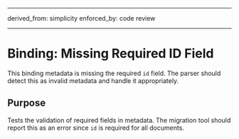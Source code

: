 ______________________________________________________________________

derived_from: simplicity enforced_by: code review

______________________________________________________________________

# Binding: Missing Required ID Field

This binding metadata is missing the required `id` field. The parser should detect
this as invalid metadata and handle it appropriately.

## Purpose

Tests the validation of required fields in metadata. The migration tool should
report this as an error since `id` is required for all documents.
